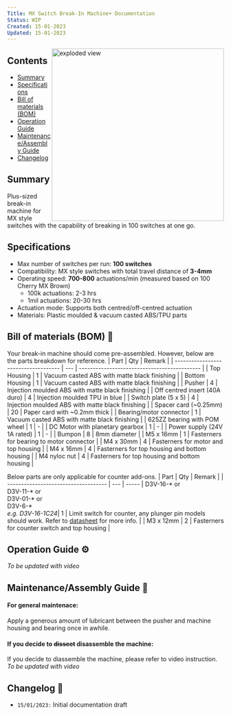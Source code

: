 ```yaml
---
Title: MX Switch Break-In Machine+ Documentation
Status: WIP
Created: 15-01-2023
Updated: 15-01-2023
---
```

<img src="Images/Exploded_View.gif" align="right" width="400px" alt="exploded view">

## Contents
- [Summary](#summary)
- [Specifications](#specifications)
- [Bill of materials (BOM)](#bill-of-materials-bom-)
- [Operation Guide](#operation-guide-%EF%B8%8F)
- [Maintenance/Assembly Guide](#maintenanceassembly-guide-)
- [Changelog](#changelog-)

## Summary
Plus-sized break-in machine for MX style switches with the capability of breaking in 100 switches at one go.

## Specifications
- Max number of switches per run: **100 switches**
- Compatibility: MX style switches with total travel distance of **3-4mm**
- Operating speed: **700-800** actuations/min (measured based on 100 Cherry MX Brown)
  - 100k actuations: 2-3 hrs
  - 1mil actuations: 20-30 hrs 
- Actuation mode: Supports both centred/off-centred actuation
- Materials: Plastic moulded & vacuum casted ABS/TPU parts

## Bill of materials (BOM) 📜
Your break-in machine should come pre-assembled. However, below are the parts breakdown for reference.
| Part                                 | Qty | Remark                                       |
| ------------------------------------ | --- | -------------------------------------------- |
| Top Housing                          | 1   | Vacuum casted ABS with matte black finishing |
| Bottom Housing                       | 1   | Vacuum casted ABS with matte black finishing |
| Pusher                               | 4   | Injection moulded ABS with matte black finishing |
| Off centred insert (40A duro)        | 4   | Injection moulded TPU in blue |
| Switch plate (5 x 5)                 | 4   | Injection moulded ABS with matte black finishing |
| Spacer card (~0.25mm)                | 20  | Paper card with ~0.2mm thick |
| Bearing/motor connector              | 1   | Vacuum casted ABS with matte black finishing |
| 625ZZ bearing with POM wheel         | 1   | - |
| DC Motor with planetary gearbox      | 1   | - |
| Power supply (24V 1A rated)          | 1   | - |
| Bumpon                               | 8   | 8mm diameter |
| M5 x 16mm                            | 1   | Fasterners for bearing to motor connector |
| M4 x 30mm                            | 4   | Fasterners for motor and top housing |
| M4 x 16mm                            | 4   | Fasterners for top housing and bottom housing |
| M4 nyloc nut                         | 4   | Fasterners for top housing and bottom housing |

Below parts are only applicable for counter add-ons.
| Part                                 | Qty | Remark  |
| ------------------------------------ | --- | -----
| D3V-16-\* or<br>D3V-11-\* or<br>D3V-01-\* or<br>D3V-6-\*<br> *e.g. D3V-16-1C24*| 1   | Limit switch for counter, any plunger pin models should work. Refer to [datasheet](/Production/Datasheet/D3V.pdf) for more info. |
| M3 x 12mm                            | 2   | Fasterners for counter switch and top housing |

## Operation Guide ⚙️
_To be updated with video_

## Maintenance/Assembly Guide 🔧
#### For general maintenace:
Apply a generous amount of lubricant between the pusher and machine housing and bearing once in awhile.

#### If you decide to <del>dissect</del> disassemble the machine: 
If you decide to diassemble the machine, please refer to video instruction.
_To be updated with video_<br>

## Changelog 📒
- `15/01/2023:` Initial documentation draft 
